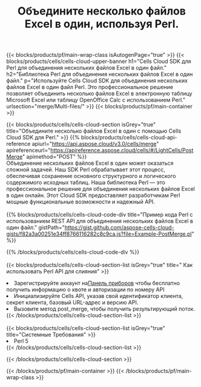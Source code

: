 ﻿---
title:  Объедините несколько файлов Excel в один, используя Perl.
description:  Облачные API и SDK для объединения нескольких файлов Excel с использованием Perl.
---
{{< blocks/products/pf/main-wrap-class isAutogenPage="true" >}}
{{< blocks/products/cells/cells-cloud-upper-banner h1="Cells Cloud SDK для Perl для объединения нескольких файлов Excel в один файл." h2="Библиотека Perl для объединения нескольких файлов Excel в один файл." p="Используйте Cells Cloud SDK для объединения нескольких файлов Excel в один файл Perl. Это профессиональное решение позволяет объединить несколько файлов Excel в электронную таблицу Microsoft Excel или таблицу OpenOffice Calc с использованием Perl." urlsection="merge/Multi-files/" >}}
{{< blocks/products/pf/main-container >}}

{{< blocks/products/cells/cells-cloud-section isGrey="true" title="Объедините несколько файлов Excel в один с помощью Cells Cloud SDK для Perl." >}}
{{% blocks/products/cells/cells-cloud-api-reference apiurl="https://api.aspose.cloud/v3.0/cells/merge" apireferenceurl="https://apireference.aspose.cloud/cells/#/LightCells/PostMerge" apimethod="POST" %}}
<br/>
Объединение нескольких файлов Excel в один может оказаться сложной задачей. Наш SDK Perl обрабатывает этот процесс, обеспечивая сохранение основного структурного и логического содержимого исходных таблиц. Наша библиотека Perl — это профессиональное решение для объединения нескольких файлов Excel в один онлайн. Этот Cloud SDK предоставляет разработчикам Perl мощные функциональные возможности и надежный API.
<br/>
<br/>
{{% blocks/products/cells/cells-cloud-code-div title="Пример кода Perl с использованием REST API для объединения нескольких файлов Excel в один файл." gistPath="https://gist.github.com/aspose-cells-cloud-gists/f82a3a00251e34ff8766116282c8c9ca.js?file=Example-PostMerge.pl" %}}
  
{{% /blocks/products/cells/cells-cloud-code-div %}}
<br/>
<br/>
{{< blocks/products/cells/cells-cloud-section-list isGrey="true" title=" Как использовать Perl API для слияния" >}}
<li> Зарегистрируйте аккаунт на<a href="https://dashboard.aspose.cloud/">Панель приборов</a> чтобы бесплатно получить информацию о квоте и авторизации по номеру API</li>
<li>Инициализируйте Cells API, указав свой идентификатор клиента, секрет клиента, базовый URL-адрес и версию API.</li>
<li>Вызовите метод post_merge, чтобы получить результирующий поток.</li>
{{< /blocks/products/cells/cells-cloud-section-list >}}
<br/>
<br/>
{{< blocks/products/cells/cells-cloud-section-list isGrey="true" title="Системные Требования" >}}
<li>Perl 5</li>
{{< /blocks/products/cells/cells-cloud-section-list >}}

{{< /blocks/products/cells/cells-cloud-section >}}

{{< /blocks/products/pf/main-container >}}
{{< /blocks/products/pf/main-wrap-class >}}
